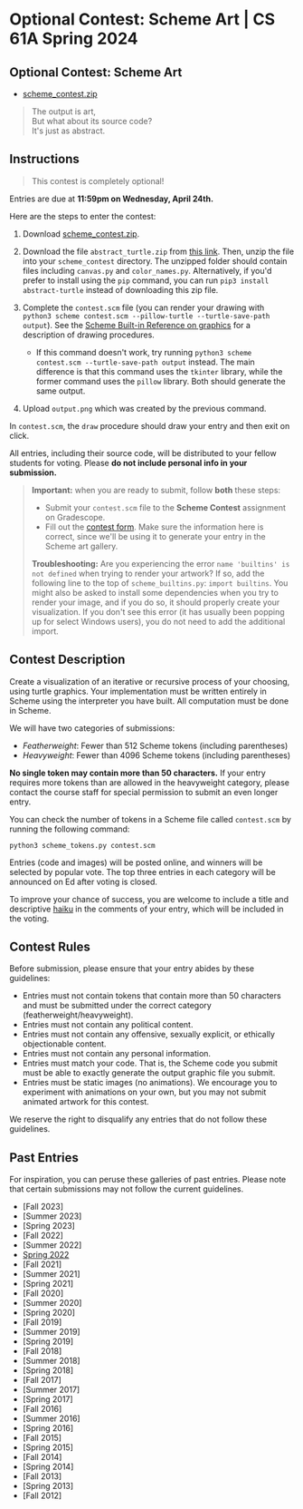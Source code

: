 Optional Contest: Scheme Art | CS 61A Spring 2024
=================================================

Optional Contest: Scheme Art[​](https://www.learncs.site/docs/curriculum-resource/cs61a/project/scheme_contest#optional-contest-scheme-art "Direct link to Optional Contest: Scheme Art")
-----------------------------------------------------------------------------------------------------------------------------------------------------------------------------------------

*   [scheme\_contest.zip](https://www.learncs.site/assets/files/scheme_contest-9cd30ff71e159090e06d9952e990e0cb.zip)

> The output is art,  
> But what about its source code?  
> It's just as abstract.

Instructions[​](https://www.learncs.site/docs/curriculum-resource/cs61a/project/scheme_contest#instructions "Direct link to Instructions")
------------------------------------------------------------------------------------------------------------------------------------------

> This contest is completely optional!

Entries are due at **11:59pm on Wednesday, April 24th.**

Here are the steps to enter the contest:

1.  Download [scheme\_contest.zip](https://www.learncs.site/assets/files/scheme_contest-9cd30ff71e159090e06d9952e990e0cb.zip).
    
2.  Download the file `abstract_turtle.zip` from [this link](https://www.learncs.site/assets/files/abstract_turtle-0b04ea2c0963973049d299d600173c80.zip). Then, unzip the file into your `scheme_contest` directory. The unzipped folder should contain files including `canvas.py` and `color_names.py`. Alternatively, if you'd prefer to install using the `pip` command, you can run `pip3 install abstract-turtle` instead of downloading this zip file.
    
3.  Complete the `contest.scm` file (you can render your drawing with `python3 scheme contest.scm --pillow-turtle --turtle-save-path output`). See the [Scheme Built-in Reference on graphics](https://cs61a.org/articles/scheme-builtins/#turtle-graphics) for a description of drawing procedures.
    
    *   If this command doesn't work, try running `python3 scheme contest.scm --turtle-save-path output` instead. The main difference is that this command uses the `tkinter` library, while the former command uses the `pillow` library. Both should generate the same output.
4.  Upload `output.png` which was created by the previous command.
    

In `contest.scm`, the `draw` procedure should draw your entry and then exit on click.

All entries, including their source code, will be distributed to your fellow students for voting. Please **do not include personal info in your submission.**

> **Important:** when you are ready to submit, follow **both** these steps:
> 
> *   Submit your `contest.scm` file to the **Scheme Contest** assignment on Gradescope.
> *   Fill out the [contest form](https://forms.gle/FtHnvNcx1jRvZLDS7). Make sure the information here is correct, since we'll be using it to generate your entry in the Scheme art gallery.
> 
> **Troubleshooting:** Are you experiencing the error `name 'builtins' is not defined` when trying to render your artwork? If so, add the following line to the top of `scheme_builtins.py`: `import builtins`. You might also be asked to install some dependencies when you try to render your image, and if you do so, it should properly create your visualization. If you don't see this error (it has usually been popping up for select Windows users), you do not need to add the additional import.

Contest Description[​](https://www.learncs.site/docs/curriculum-resource/cs61a/project/scheme_contest#contest-description "Direct link to Contest Description")
---------------------------------------------------------------------------------------------------------------------------------------------------------------

Create a visualization of an iterative or recursive process of your choosing, using turtle graphics. Your implementation must be written entirely in Scheme using the interpreter you have built. All computation must be done in Scheme.

We will have two categories of submissions:

*   _Featherweight_: Fewer than 512 Scheme tokens (including parentheses)
*   _Heavyweight_: Fewer than 4096 Scheme tokens (including parentheses)

**No single token may contain more than 50 characters.** If your entry requires more tokens than are allowed in the heavyweight category, please contact the course staff for special permission to submit an even longer entry.

You can check the number of tokens in a Scheme file called `contest.scm` by running the following command:

    python3 scheme_tokens.py contest.scm

Entries (code and images) will be posted online, and winners will be selected by popular vote. The top three entries in each category will be announced on Ed after voting is closed.

To improve your chance of success, you are welcome to include a title and descriptive [haiku](http://en.wikipedia.org/wiki/Haiku) in the comments of your entry, which will be included in the voting.

Contest Rules[​](https://www.learncs.site/docs/curriculum-resource/cs61a/project/scheme_contest#contest-rules "Direct link to Contest Rules")
---------------------------------------------------------------------------------------------------------------------------------------------

Before submission, please ensure that your entry abides by these guidelines:

*   Entries must not contain tokens that contain more than 50 characters and must be submitted under the correct category (featherweight/heavyweight).
*   Entries must not contain any political content.
*   Entries must not contain any offensive, sexually explicit, or ethically objectionable content.
*   Entries must not contain any personal information.
*   Entries must match your code. That is, the Scheme code you submit must be able to exactly generate the output graphic file you submit.
*   Entries must be static images (no animations). We encourage you to experiment with animations on your own, but you may not submit animated artwork for this contest.

We reserve the right to disqualify any entries that do not follow these guidelines.

Past Entries[​](https://www.learncs.site/docs/curriculum-resource/cs61a/project/scheme_contest#past-entries "Direct link to Past Entries")
------------------------------------------------------------------------------------------------------------------------------------------

For inspiration, you can peruse these galleries of past entries. Please note that certain submissions may not follow the current guidelines.

*   [Fall 2023]
*   [Summer 2023]
*   [Spring 2023]
*   [Fall 2022]
*   [Summer 2022]
*   [Spring 2022](https://github.com/caiscoding/CS61A-Spring2022/tree/main)
*   [Fall 2021]
*   [Summer 2021]
*   [Spring 2021]
*   [Fall 2020]
*   [Summer 2020]
*   [Spring 2020]
*   [Fall 2019]
*   [Summer 2019]
*   [Spring 2019]
*   [Fall 2018]
*   [Summer 2018]
*   [Spring 2018]
*   [Fall 2017]
*   [Summer 2017]
*   [Spring 2017]
*   [Fall 2016]
*   [Summer 2016]
*   [Spring 2016]
*   [Fall 2015]
*   [Spring 2015]
*   [Fall 2014]
*   [Spring 2014]
*   [Fall 2013]
*   [Spring 2013]
*   [Fall 2012]
